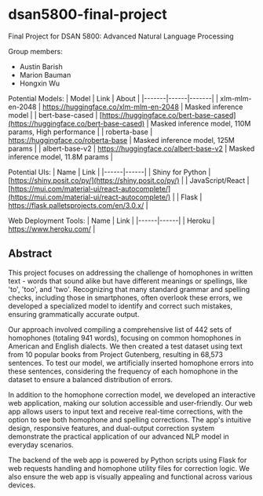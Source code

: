 # dsan5800-final-project
Final Project for DSAN 5800: Advanced Natural Language Processing

Group members:
* Austin Barish
* Marion Bauman
* Hongxin Wu

Potential Models:
| Model | Link | About |
|-------|------|-------|
| xlm-mlm-en-2048 | https://huggingface.co/xlm-mlm-en-2048 | Masked inference model |
| bert-base-cased | [https://huggingface.co/bert-base-cased](https://huggingface.co/bert-base-cased) | Masked inference model, 110M params, High performance |
| roberta-base | https://huggingface.co/roberta-base | Masked inference model, 125M params |
| albert-base-v2 | https://huggingface.co/albert-base-v2 | Masked inference model, 11.8M params |

Potential UIs:
| Name | Link |
|------|------|
| Shiny for Python | [https://shiny.posit.co/py/](https://shiny.posit.co/py/) |
| JavaScript/React | [https://mui.com/material-ui/react-autocomplete/](https://mui.com/material-ui/react-autocomplete/) |
| Flask | https://flask.palletsprojects.com/en/3.0.x/ |

Web Deployment Tools:
| Name | Link |
|------|------|
| Heroku | https://www.heroku.com/ |

## Abstract
This project focuses on addressing the challenge of homophones in written text - words that sound alike but have different meanings or spellings, like 'to', 'too', and 'two'. Recognizing that many standard grammar and spelling checks, including those in smartphones, often overlook these errors, we developed a specialized model to identify and correct such mistakes, ensuring grammatically accurate output.

Our approach involved compiling a comprehensive list of 442 sets of homophones (totaling 941 words), focusing on common homophones in American and English dialects. We then created a test dataset using text from 10 popular books from Project Gutenberg, resulting in 68,573 sentences. To test our model, we artificially inserted homophone errors into these sentences, considering the frequency of each homophone in the dataset to ensure a balanced distribution of errors.

In addition to the homophone correction model, we developed an interactive web application, making our solution accessible and user-friendly. Our web app allows users to input text and receive real-time corrections, with the option to see both homophone and spelling corrections. The app's intuitive design, responsive features, and dual-output correction system demonstrate the practical application of our advanced NLP model in everyday scenarios.

The backend of the web app is powered by Python scripts using Flask for web requests handling and homophone utility files for correction logic. We also ensure the web app is visually appealing and functional across various devices.
